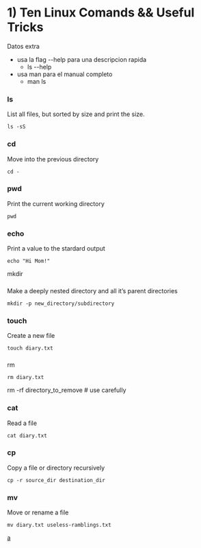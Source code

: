 # 1) Ten Linux Comands && Useful Tricks

Datos extra
 * usa la flag --help para una descripcion rapida
   * ls --help
 * usa man para el manual completo
   * man ls

### ls

List all files, but sorted by size and print the size.

```
ls -sS
```
### cd

Move into the previous directory

```
cd -
```

### pwd

Print the current working directory

```
pwd
```



### echo

Print a value to the stardard output

```
echo "Hi Mom!"
```



mkdir
### 
Make a deeply nested directory and all it’s parent directories

```
mkdir -p new_directory/subdirectory
```

### touch

Create a new file

```
touch diary.txt
```

### 

rm

```
rm diary.txt
```


rm -rf directory_to_remove # use carefully

### cat

Read a file

```
cat diary.txt
```

### cp

Copy a file or directory recursively

```
cp -r source_dir destination_dir
```

### mv

Move or rename a file

```
mv diary.txt useless-ramblings.txt
```

[a](./1-Ten-Linux-Comands-&&-Useful-Tricks.md)
